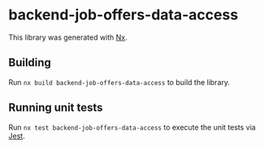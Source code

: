 # backend-job-offers-data-access

This library was generated with [Nx](https://nx.dev).

## Building

Run `nx build backend-job-offers-data-access` to build the library.

## Running unit tests

Run `nx test backend-job-offers-data-access` to execute the unit tests via [Jest](https://jestjs.io).
